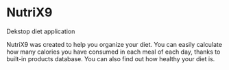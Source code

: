 # NutriX9
Dekstop diet application

NutriX9 was created to help you organize your diet. You can easily calculate how many calories you have consumed in each meal of each day, thanks to built-in products database. You can also find out how healthy your diet is. 
